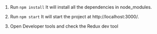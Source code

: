 1. Run `npm install`
   It will install all the dependencies in node_modules.

2. Run `npm start`
   It will start the project at http://localhost:3000/.

3. Open Developer tools and check the Redux dev tool
   